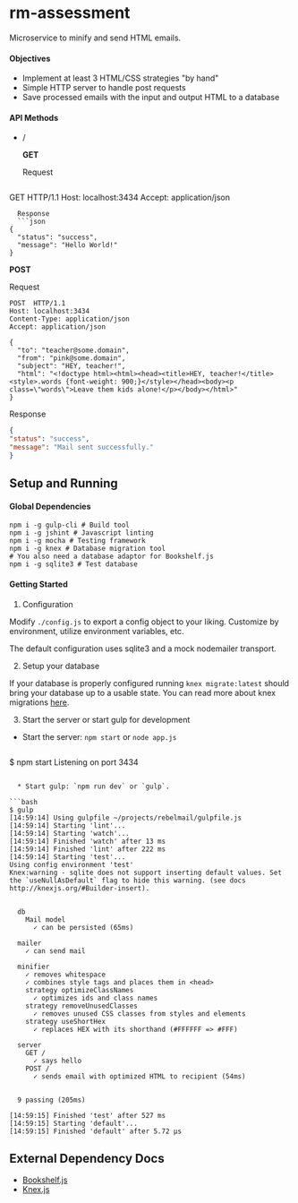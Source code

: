 rm-assessment
===

Microservice to minify and send HTML emails.

#### Objectives
* Implement at least 3 HTML/CSS strategies "by hand"
* Simple HTTP server to handle post requests
* Save processed emails with the input and output HTML to a database

#### API Methods

* /

  **GET**

  Request
  ```http
GET  HTTP/1.1
Host: localhost:3434
Accept: application/json
```
  Response
  ```json
{
  "status": "success",
  "message": "Hello World!"
}
```

  **POST**

  Request
  ```http
  POST  HTTP/1.1
  Host: localhost:3434
  Content-Type: application/json
  Accept: application/json

  {
  	"to": "teacher@some.domain",
  	"from": "pink@some.domain",
  	"subject": "HEY, teacher!",
  	"html": "<!doctype html><html><head><title>HEY, teacher!</title><style>.words {font-weight: 900;}</style></head><body><p class=\"words\">Leave them kids alone!</p></body></html>"
  }
```
  Response
  ```json
{
  "status": "success",
  "message": "Mail sent successfully."
}
```

Setup and Running
---

#### Global Dependencies

```
npm i -g gulp-cli # Build tool
npm i -g jshint # Javascript linting
npm i -g mocha # Testing framework
npm i -g knex # Database migration tool
# You also need a database adaptor for Bookshelf.js
npm i -g sqlite3 # Test database
```

#### Getting Started

1. Configuration

  Modify `./config.js` to export a config object to your liking. Customize by environment, utilize environment variables, etc.

  The default configuration uses sqlite3 and a mock nodemailer transport.

2. Setup your database

  If your database is properly configured running `knex migrate:latest` should bring your database up to a usable state. You can read more about knex migrations [here](http://knexjs.org/#Migrations).

3. Start the server or start gulp for development

  * Start the server: `npm start` or `node app.js`

    ```bash
$ npm start
Listening on port 3434
```

  * Start gulp: `npm run dev` or `gulp`.

```bash
$ gulp
[14:59:14] Using gulpfile ~/projects/rebelmail/gulpfile.js
[14:59:14] Starting 'lint'...
[14:59:14] Starting 'watch'...
[14:59:14] Finished 'watch' after 13 ms
[14:59:14] Finished 'lint' after 222 ms
[14:59:14] Starting 'test'...
Using config environment 'test'
Knex:warning - sqlite does not support inserting default values. Set the `useNullAsDefault` flag to hide this warning. (see docs http://knexjs.org/#Builder-insert).


  db
    Mail model
      ✓ can be persisted (65ms)

  mailer
    ✓ can send mail

  minifier
    ✓ removes whitespace
    ✓ combines style tags and places them in <head>
    strategy optimizeClassNames
      ✓ optimizes ids and class names
    strategy removeUnusedClasses
      ✓ removes unused CSS classes from styles and elements
    strategy useShortHex
      ✓ replaces HEX with its shorthand (#FFFFFF => #FFF)

  server
    GET /
      ✓ says hello
    POST /
      ✓ sends email with optimized HTML to recipient (54ms)


  9 passing (205ms)

[14:59:15] Finished 'test' after 527 ms
[14:59:15] Starting 'default'...
[14:59:15] Finished 'default' after 5.72 μs
```

External Dependency Docs
---
* [Bookshelf.js](http://bookshelfjs.org/)
* [Knex.js](http://knexjs.org/)
